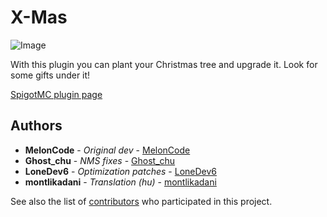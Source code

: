 # X-Mas

![Image](http://puu.sh/dKlK1/85c3dad454.jpg)

With this plugin you can plant your Christmas tree and upgrade it. Look for some gifts under it!

[SpigotMC plugin page](https://www.spigotmc.org/resources/x-mas-upgradeable-christmas-tree-event.2672/)

## Authors

* **MelonCode** - *Original dev* - [MelonCode](https://github.com/MelonCode)
* **Ghost_chu** - *NMS fixes* - [Ghost_chu](https://github.com/Ghost-chu)
* **LoneDev6** - *Optimization patches* - [LoneDev6](https://github.com/LoneDev6)
* **montlikadani** - *Translation (hu)* - [montlikadani](https://github.com/montlikadani)

See also the list of [contributors](https://github.com/MelonCode/X-Mas/graphs/contributors) who participated in this
project.
